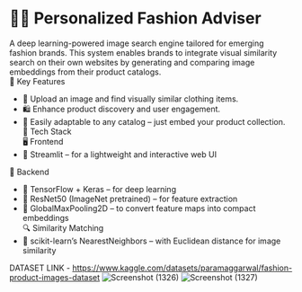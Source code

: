 # 👗✨ Personalized Fashion Adviser
A deep learning-powered image search engine tailored for emerging fashion brands. This system enables brands to integrate visual similarity search on their own websites by generating and comparing image embeddings from their product catalogs.  
🚀 Key Features  
- 📸 Upload an image and find visually similar clothing items.
- 🛍️ Enhance product discovery and user engagement.
- 🔄 Easily adaptable to any catalog – just embed your product collection.  
🧰 Tech Stack  
🖥️ Frontend  
- 🎨 Streamlit – for a lightweight and interactive web UI  

🧠 Backend    
- 🤖 TensorFlow + Keras – for deep learning
- 🧱 ResNet50 (ImageNet pretrained) – for feature extraction
- 📏 GlobalMaxPooling2D – to convert feature maps into compact embeddings  
🔍 Similarity Matching    
- 🧮 scikit-learn’s NearestNeighbors – with Euclidean distance for image similarity

DATASET LINK - https://www.kaggle.com/datasets/paramaggarwal/fashion-product-images-dataset
![Screenshot (1326)](https://github.com/Kushmathur1206/Fashion-Recommendation-System/assets/99969817/b7216fc2-b23e-4c4a-9aa0-0d4d7938200e)
![Screenshot (1327)](https://github.com/Kushmathur1206/Fashion-Recommendation-System/assets/99969817/322458e1-12db-4730-87fe-64b099885168)

